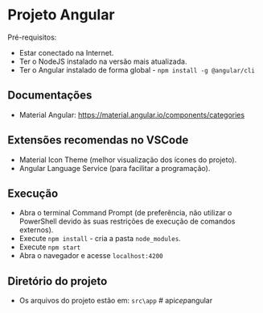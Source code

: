 # Projeto Angular
Pré-requisitos:
 - Estar conectado na Internet.
 - Ter o NodeJS instalado na versão mais atualizada.
 - Ter o Angular instalado de forma global - `npm install -g @angular/cli`

## Documentações
 - Material Angular: https://material.angular.io/components/categories 

## Extensões recomendas no VSCode
 - Material Icon Theme (melhor visualização dos ícones do projeto).
 - Angular Language Service (para facilitar a programação).


## Execução
 - Abra o terminal Command Prompt (de preferência, não utilizar o PowerShell devido às suas restrições de execução de comandos externos). 
 - Execute `npm install` - cria a pasta `node_modules`.
 - Execute `npm start`
  - Abra o navegador e acesse `localhost:4200`

## Diretório do projeto
 - Os arquivos do projeto estão em: `src\app`
#   a p i _ c e p _ a n g u l a r  
 